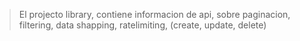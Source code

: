 >El projecto library, contiene informacion de api, sobre paginacion, filtering, data shapping, ratelimiting, (create, update, delete)
